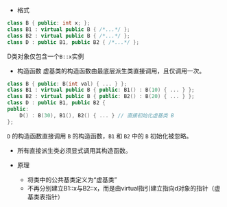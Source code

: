 - 格式
```cpp
class B { public: int x; };  
class B1 : virtual public B { /*...*/ };  
class B2 : virtual public B { /*...*/ };  
class D : public B1, public B2 { /*...*/ };  
```
D类对象仅包含一个`B::x`实例

- 构造函数
	虚基类的构造函数由最底层派生类直接调用，且仅调用一次。
```cpp
class B { public: B(int val) { ... } };  
class B1 : virtual public B { public: B1() : B(10) { ... } };  
class B2 : virtual public B { public: B2() : B(20) { ... } };  
class D : public B1, public B2 {  
public:  
    D() : B(30), B1(), B2() { ... } // 直接初始化虚基类 B  
};  
```
`D` 的构造函数直接调用 `B` 的构造函数，`B1` 和 `B2` 中的 `B` 初始化被忽略。

- 所有直接派生类必须显式调用其构造函数。

- 原理
	- 将类中的公共基类定义为“虚基类”
	- 不再分别建立B1::x与B2::x，而是由virtual指引建立指向d对象的指针（虚基类表指针）